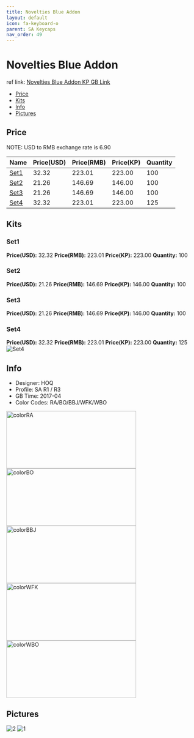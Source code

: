 ```yaml
---
title: Novelties Blue Addon 
layout: default
icon: fa-keyboard-o
parent: SA Keycaps
nav_order: 49
---
```


# Novelties Blue Addon 

ref link: [Novelties Blue Addon KP GB Link](https://item.taobao.com/item.htm?spm=a1z10.5-c.w4002-16700525824.86.327e2ca4xEhGp4&id=547980177674)

* [Price](#price)
* [Kits](#kits)
* [Info](#info)
* [Pictures](#pictures)


## Price  
NOTE: USD to RMB exchange rate is 6.90

| Name          | Price(USD)    |  Price(RMB) |  Price(KP) | Quantity |
| ------------- | ------------- |  ---------- |  --------- | -------- |
|[Set1](#set1)|32.32|223.01|223.00|100|
|[Set2](#set2)|21.26|146.69|146.00|100|
|[Set3](#set3)|21.26|146.69|146.00|100|
|[Set4](#set4)|32.32|223.01|223.00|125|


## Kits
### Set1
**Price(USD):** 32.32    **Price(RMB):** 223.01    **Price(KP):** 223.00    **Quantity:** 100
### Set2
**Price(USD):** 21.26    **Price(RMB):** 146.69    **Price(KP):** 146.00    **Quantity:** 100
### Set3
**Price(USD):** 21.26    **Price(RMB):** 146.69    **Price(KP):** 146.00    **Quantity:** 100
### Set4
**Price(USD):** 32.32    **Price(RMB):** 223.01    **Price(KP):** 223.00    **Quantity:** 125
<img src="{{ 'assets/images/sa-keycaps/noveltiesblueaddon/kits_pics/all.jpg' | relative_url }}" alt="Set4" class="image featured">


## Info
* Designer: HOQ
* Profile: SA R1 / R3
* GB Time: 2017-04
* Color Codes: RA/BO/BBJ/WFK/WBO  
<img src="{{ 'assets/images/sa-keycaps/SP_ColorCodes/abs/SP_Abs_ColorCodes_RA.png' | relative_url }}" alt="colorRA" height="150" width="340">
<img src="{{ 'assets/images/sa-keycaps/SP_ColorCodes/abs/SP_Abs_ColorCodes_BO.png' | relative_url }}" alt="colorBO" height="150" width="340">
<img src="{{ 'assets/images/sa-keycaps/SP_ColorCodes/abs/SP_Abs_ColorCodes_BBJ.png' | relative_url }}" alt="colorBBJ" height="150" width="340">
<img src="{{ 'assets/images/sa-keycaps/SP_ColorCodes/abs/SP_Abs_ColorCodes_WFK.png' | relative_url }}" alt="colorWFK" height="150" width="340">
<img src="{{ 'assets/images/sa-keycaps/SP_ColorCodes/abs/SP_Abs_ColorCodes_WBO.png' | relative_url }}" alt="colorWBO" height="150" width="340">


## Pictures
<img src="{{ 'assets/images/sa-keycaps/noveltiesblueaddon/rendering_pics/2.jpg' | relative_url }}" alt="2" class="image featured">
<img src="{{ 'assets/images/sa-keycaps/noveltiesblueaddon/rendering_pics/1.jpg' | relative_url }}" alt="1" class="image featured">
